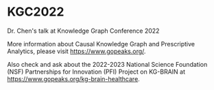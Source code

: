 # KGC2022
Dr. Chen's talk at Knowledge Graph Conference 2022

More information about Causal Knowledge Graph and Prescriptive Analytics, please visit https://www.gopeaks.org/.

Also check and ask about the 2022-2023 National Science Foundation (NSF) Partnerships for Innovation (PFI) Project on KG-BRAIN at https://www.gopeaks.org/kg-brain-healthcare.
